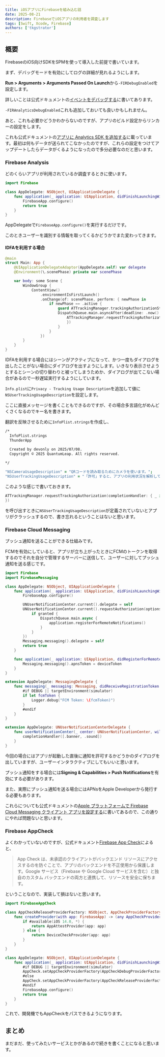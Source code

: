 ```yaml
---
title: iOSアプリにFirebaseを組み込む話 
date: 2025-08-21
description: FirebaseでiOSアプリの利用者を調査します 
tags: [Swift, Xcode, Firebase]
authors: ['tkgstrator']
---
```


## 概要

FirebaseのiOS向けSDKをSPMを使って導入した前提で書いています。

まず、デバッグモードを有効にしてログの詳細が見れるようにします。

**Run > Arguments > Arguments Passed On Launch**から`-FIRDebugEnabled`を設定します。

詳しいことは公式ドキュメントの[イベントをデバッグする](https://firebase.google.com/docs/analytics/debugview)に書いてあります。

`-FIRAnalyticsDebugEnabled`これも追加しておいても良いかもしれません。

あと、これも必要かどうかわからないのですが、アプリのビルド設定からリンカーの設定をします。

これも公式ドキュメントの[アプリに Analytics SDK を追加する](https://firebase.google.com/docs/analytics/get-started?hl=ja&platform=ios#add-sdk)に載っています。最初は何もデータが送られてこなかったのですが、これらの設定をつけてアップデートしたらデータがくるようになったので多分必要なのだと思います。

### Firebase Analysis

どのくらいアプリが利用されているか調査するときに使います。

```swift
import Firebase

class AppDelegate: NSObject, UIApplicationDelegate {
    func application(_ application: UIApplication, didFinishLaunchingWithOptions launchOptions: [UIApplication.LaunchOptionsKey: Any]? = nil) -> Bool {
        FirebaseApp.configure()
        return true
    }
}
```

AppDelegateで`FirebaseApp.configure()`を実行するだけです。

このときユーザーを識別する情報を取ってくるかどうかでまた変わってきます。

#### IDFAを利用する場合

```swift
@main
struct Main: App {
    @UIApplicationDelegateAdaptor(AppDelegate.self) var delegate
    @Environment(\.scenePhase) private var scenePhase

    var body: some Scene {
        WindowGroup {
            ContentView()
                .environmentIsFirstLaunch()
                .onChange(of: scenePhase, perform: { newPhase in
                    if newPhase == .active {
                        guard ATTrackingManager.trackingAuthorizationStatus == .notDetermined else { return }
                        DispatchQueue.main.asyncAfter(deadline: .now() + 1.0) {
                            ATTrackingManager.requestTrackingAuthorization(completionHandler: { _ in
                            })
                        }
                    }
                })
        }
    }
}
```

IDFAを利用する場合にはシーンがアクティブになって、かつ一度もダイアログを出したことがない場合にダイアログを出すようにします。いきなり表示させようとするとシーンの切り替わりと被ってしまうためか、ダイアログが出てこない場合があるので一秒遅延実行するようにしています。

`Info.plist`に`Privacy - Tracking Usage Description`を追加して値に`NSUserTrackingUsageDescription`を設定します。

ここに直接メッセージを書くこともできるのですが、その場合多言語化がめんどくさくなるのでキー名を書きます。

翻訳を反映させるために`InfoPlist.strings`を作成し、

```zsh
/* 
  InfoPlist.strings
  ThunderApp

  Created by devonly on 2025/07/08.
  Copyright © 2025 QuantumLeap. All rights reserved.
  
*/

"NSCameraUsageDescription" = "QRコードを読み取るためにカメラを使います。";
"NSUserTrackingUsageDescription" = "「許可」すると、アプリの利用状況を解析して体験を改善します。";
```

このような感じで書いておきます。

```swift
ATTrackingManager.requestTrackingAuthorization(completionHandler: { _ in
})
```

を呼び出すときに`NSUserTrackingUsageDescription`が定義されていないとアプリがクラッシュするので、書き忘れるということはないと思います。

### Firebase Cloud Messaging

プッシュ通知を送ることができる仕組みです。

FCMを有効にしていると、アプリが立ち上がったときにFCMのトークンを取得するのでそれを自分で管理するサーバーに送信して、ユーザーに対してプッシュ通知を送る感じです。

```swift
import Firebase
import FirebaseMessaging

class AppDelegate: NSObject, UIApplicationDelegate {
    func application(_ application: UIApplication, didFinishLaunchingWithOptions launchOptions: [UIApplication.LaunchOptionsKey: Any]? = nil) -> Bool {
        FirebaseApp.configure()

        UNUserNotificationCenter.current().delegate = self
        UNUserNotificationCenter.current().requestAuthorization(options: [.alert, .sound, .badge], completionHandler: { granted, _ in
            if granted {
                DispatchQueue.main.async {
                    application.registerForRemoteNotifications()
                }
            }
        })
        Messaging.messaging().delegate = self
        return true
    }

    func application(_ application: UIApplication, didRegisterForRemoteNotificationsWithDeviceToken deviceToken: Data) {
        Messaging.messaging().apnsToken = deviceToken
    }
}

extension AppDelegate: MessagingDelegate {
    func messaging(_ messaging: Messaging, didReceiveRegistrationToken fcmToken: String?) {
        #if DEBUG || targetEnvironment(simulator)
        if let fcmToken {
            Logger.debug("FCM Token: \(fcmToken)")
        }
        #endif
    }
}

extension AppDelegate: UNUserNotificationCenterDelegate {
    func userNotificationCenter(_ center: UNUserNotificationCenter, willPresent notification: UNNotification, withCompletionHandler completionHandler: @escaping (UNNotificationPresentationOptions) -> Void) {
        completionHandler([.banner, .sound])
    }
}
```

今回の場合にはアプリが起動した直後に通知を許可するかどうかのダイアログを出していますが、ユーザーインタラクティブにしてもいいと思います。

プッシュ通知をする場合には**Signing & Capabilities > Push Notifications**を有効にする必要があります。

また、実際にプッシュ通知を送る場合にはAPNsをApple Developerから発行する必要もあります。

これらについても公式ドキュメントの[Apple プラットフォームで Firebase Cloud Messaging クライアント アプリを設定する](https://firebase.google.com/docs/cloud-messaging/ios/client)に書いてあるので、この通りにやれば問題ないと思います。

### Firebase AppCheck

よくわかっていないのですが、公式ドキュメント[Firebase App Check](https://firebase.google.com/docs/app-check)によると、

> App Check は、未承認のクライアントがバックエンド リソースにアクセスするのを防ぐことで、アプリのバックエンドを不正使用から保護します。Google サービス（Firebase や Google Cloud サービスを含む）と独自のカスタム バックエンドの両方と連携して、リソースを安全に保ちます。

ということなので、実装して損はないと思います。

```swift
import FirebaseAppCheck

class AppCheckReleaseProviderFactory: NSObject, AppCheckProviderFactory {
    func createProvider(with app: FirebaseApp) -> (any AppCheckProvider)? {
        if #available(iOS 14.0, *) {
            return AppAttestProvider(app: app)
        } else {
            return DeviceCheckProvider(app: app)
        }
    }
}

class AppDelegate: NSObject, UIApplicationDelegate {
    func application(_ application: UIApplication, didFinishLaunchingWithOptions launchOptions: [UIApplication.LaunchOptionsKey: Any]? = nil) -> Bool {
        #if DEBUG || targetEnvironment(simulator)
        AppCheck.setAppCheckProviderFactory(AppCheckDebugProviderFactory())
        #else
        AppCheck.setAppCheckProviderFactory(AppCheckReleaseProviderFactory())
        #endif
        FirebaseApp.configure()
        return true
    }
}
```

これで、開発機でもAppCheckをパスできるようになります。

## まとめ

まだまだ、使ってみたいサービスとかがあるので続きを書くことになると思います。